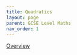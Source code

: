 ```yaml
---
title: Quadratics
layout: page
parent: GCSE Level Maths
nav_order: 1
---
```

[Overview](overview.html)
